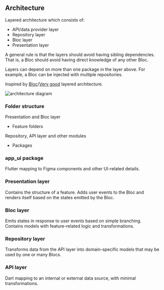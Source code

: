 
## Architecture

Layered architecture which consists of:

* API/data provider layer
* Repository layer
* Bloc layer
* Presentation layer

A general rule is that the layers should avoid having sibling dependencies. That is, a Bloc should avoid having direct knowledge of any other Bloc.

Layers can depend on more than one package in the layer above. For example, a Bloc can be injected with multiple repositories.

Inspired by [Bloc](https://bloclibrary.dev/architecture/)/[Very good](https://verygood.ventures/blog/very-good-flutter-architecture) layered architecture.

![architecture diagram](https://bloclibrary.dev/_astro/architecture.DXhmDgKF_Z1jU9hW.webp)

### Folder structure

Presentation and Bloc layer
* Feature folders

Repository, API layer and other modules
* Packages

### app_ui package
Flutter mapping to Figma components and other UI-related details.

### Presentation layer
Contains the structure of a feature.
Adds user events to the Bloc and renders itself based on the states emitted by the Bloc.

### Bloc layer 
Emits states in response to user events based on simple branching.
Contains models with feature-related logic and transformations.

### Repository layer
Transforms data from the API layer into domain-specific models that may be used by one or many Blocs.

### API layer
Dart mapping to an internal or external data source, with minimal transformations.